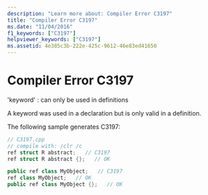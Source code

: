 ```yaml
---
description: "Learn more about: Compiler Error C3197"
title: "Compiler Error C3197"
ms.date: "11/04/2016"
f1_keywords: ["C3197"]
helpviewer_keywords: ["C3197"]
ms.assetid: 4e385c3b-222e-425c-9612-46e83ed41650
---
```

# Compiler Error C3197

'keyword' : can only be used in definitions

A keyword was used in a declaration but is only valid in a definition.

The following sample generates C3197:

```cpp
// C3197.cpp
// compile with: /clr /c
ref struct R abstract;   // C3197
ref struct R abstract {};   // OK

public ref class MyObject;   // C3197
ref class MyObject;   // OK
public ref class MyObject {};   // OK
```
